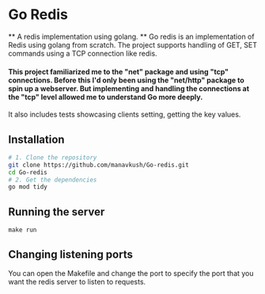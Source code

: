 # Go Redis
** A redis implementation using golang. **
Go redis is an implementation of Redis using golang from scratch. 
The project supports handling of GET, SET commands using a TCP connection like redis.

#### This project familiarized me to the "net" package and using "tcp" connections. Before this I'd only been using the "net/http" package to spin up a webserver. But implementing and handling the connections at the "tcp" level allowed me to understand Go more deeply.

It also includes tests showcasing clients setting, getting the key values.

## Installation
```bash
# 1. Clone the repository
git clone https://github.com/manavkush/Go-redis.git
cd Go-redis
# 2. Get the dependencies
go mod tidy
```

## Running the server
```
make run
```

## Changing listening ports
You can open the Makefile and change the port to specify the port that you want the redis server to listen to requests.


